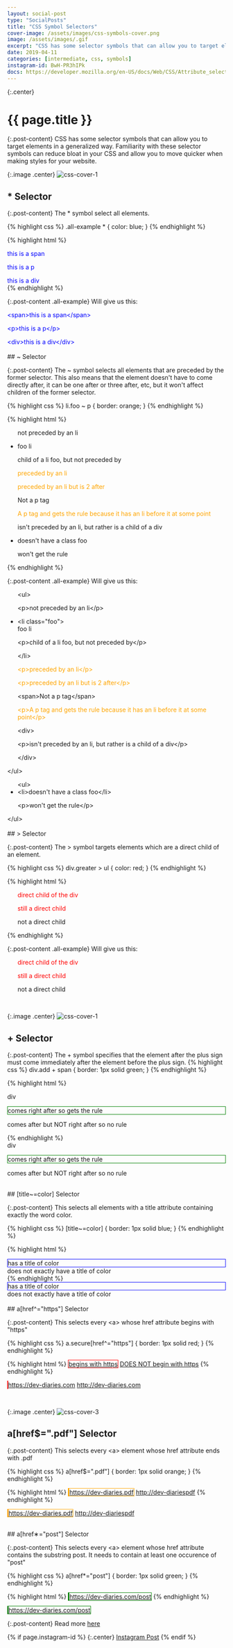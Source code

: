 ```yaml
---
layout: social-post
type: "SocialPosts"
title: "CSS Symbol Selectors"
cover-image: /assets/images/css-symbols-cover.png
image: /assets/images/.gif
excerpt: "CSS has some selector symbols that can allow you to target elements in a generalized way."
date: 2019-04-11
categories: [intermediate, css, symbols]
instagram-id: BwH-PR3hIPk
docs: https://developer.mozilla.org/en-US/docs/Web/CSS/Attribute_selectors
---
```

{:.center}
# {{ page.title }}

{:.post-content}
CSS has some selector symbols that can allow you to target elements in a generalized way.
Familiarity with these selector symbols can reduce bloat in your CSS and allow 
you to move quicker when making styles for your website. 

{:.image .center}
![css-cover-1](/assets/images/css-symbols-cover.png)

## * Selector

{:.post-content}
The * symbol select all elements.

{% highlight css %}
.all-example * {
    color: blue;
}
{% endhighlight %}

{% highlight html %}
<div class="all-example">
    <span>this is a span</span>
    <p>this is a p</p>
    <div>this is a div</div>
</div>
{% endhighlight %}

{:.post-content .all-example}
Will give us this:

<style>
.all-example * {
    color: blue;
}
</style>
<div class="all-example">
    <span>&lt;span&gt;this is a span&lt;/span&gt;</span>
    <p>&lt;p&gt;this is a p&lt;/p&gt;</p>
    <div>&lt;div&gt;this is a div&lt;/div&gt;</div>
</div>

<br>
## ~ Selector

{:.post-content}
The ~ symbol selects all elements that are preceded by the former selector. This also means
that the element doesn't have to come directly after, it can be one after or three after, etc, 
but it won't affect children of the former selector.

{% highlight css %}
li.foo ~ p {
    border: orange;
}
{% endhighlight %}

{% highlight html %}
<ul>
    <p>not preceded by an li</p>
    <li class="foo">
        foo li
        <p>child of a li foo, but not preceded by</p>
    </li>
    <p>preceded by an li</p>
    <p>preceded by an li but is 2 after</p>
    <span>Not a p tag</span>
    <p>A p tag and gets the rule because it has an li before it at some point</p>
    <div>
        <p>isn't preceded by an li, but rather is a child of a div</p>
    </div>
</ul>
<ul>
    <li>doesn't have a class foo</li>
    <p>won't get the rule</p>
</ul>
{% endhighlight %}

{:.post-content .all-example}
Will give us this:

<style>
li.foo ~ p {
    color: orange;
}
</style>
<div class="no-style">
<ul>&lt;ul&gt;
    <p>&lt;p&gt;not preceded by an li&lt;/p&gt;</p>
    <li class="foo">&lt;li class="foo"&gt;<br>
        foo li
        <p>&lt;p&gt;child of a li foo, but not preceded by&lt;/p&gt;</p>
    </li>&lt;/li&gt;
    <p>&lt;p&gt;preceded by an li&lt;/p&gt;</p>
    <p>&lt;p&gt;preceded by an li but is 2 after&lt;/p&gt;</p>
    <span>&lt;span&gt;Not a p tag&lt;/span&gt;</span>
    <p>&lt;p&gt;A p tag and gets the rule because it has an li before it at some point&lt;/p&gt;</p>
    <div>&lt;div&gt;
        <p>&lt;p&gt;isn't preceded by an li, but rather is a child of a div&lt;/p&gt;</p>
    </div>&lt;/div&gt;
</ul>&lt;/ul&gt;

<ul>&lt;ul&gt;
    <li>&lt;li&gt;doesn't have a class foo&lt;/li&gt;</li>
    <p>&lt;p&gt;won't get the rule&lt;/p&gt;</p>
</ul>&lt;/ul&gt;
</div>

<br>
## > Selector

{:.post-content}
The > symbol targets elements which are a direct child of an element.

{% highlight css %}
div.greater > ul {
    color: red;
}
{% endhighlight %}

{% highlight html %}
<div class="greater">
    <ul>direct child of the div</ul>
    <ul>still a direct child</ul>
</div>
<ul>not a direct child</ul>
{% endhighlight %}

{:.post-content .all-example}
Will give us this:

<style>
div.greater > ul {
    color: red;
}
</style>
<div class="greater">
    <ul>direct child of the div</ul>
    <ul>still a direct child</ul>
</div>
<ul>not a direct child</ul>

<br>

{:.image .center}
![css-cover-1](/assets/images/css-symbols-cover-2.png)

## + Selector

{:.post-content}
The + symbol specifies that the element after the plus sign must come immediately after the element before the plus sign.
{% highlight css %}
div.add + span {
    border: 1px solid green;
}
{% endhighlight %}

{% highlight html %}
<div class="add">div</div>
<p>comes right after so gets the rule</p>
<p>comes after but NOT right after so no rule</p>
{% endhighlight %}

<style>
div.add + p {
    border: 1px solid green;
}
</style>
<div class="add">div</div>
<p>comes right after so gets the rule</p>
<p>comes after but NOT right after so no rule</p>

<br>
## [title~=color] Selector

{:.post-content}
This selects all elements with a title attribute containing exactly the word color.

{% highlight css %}
[title~=color] {
    border: 1px solid blue;
}
{% endhighlight %}

{% highlight html %}
<div title="color">has a title of color</div>
<div title="some-color">does not exactly have a title of color</div>
{% endhighlight %}
<style>
[title~=color] {
    border: 1px solid blue;
}
</style>
<div title="color">has a title of color</div>
<div title="some-color">does not exactly have a title of color</div>

<br>
## a[href^="https"] Selector

{:.post-content}
This selects every &lt;a&gt; whose href attribute begins with "https"

{% highlight css %}
a.secure[href^="https"] {
    border: 1px solid red;
}
{% endhighlight %}

{% highlight html %}
<a class="secure" href="https://dev-diaries.com" target="_blank">begins with https</a>
<a class="secure" href="http://dev-diaries.com" target="_blank">DOES NOT begin with https</a>
{% endhighlight %}
<style>
a.secure[href^="https"] {
    border: 1px solid red;
}
</style>
<a class="secure" href="https://dev-diaries.com" target="_blank">https://dev-diaries.com</a>
<a class="secure" href="http://dev-diaries.com" target="_blank">http://dev-diaries.com</a>

<br>

{:.image .center}
![css-cover-3](/assets/images/css-cymbols-cover-3.png)

## a[href$=".pdf"] Selector

{:.post-content}
This selects every &lt;a&gt; element whose href attribute ends with .pdf

{% highlight css %}
a[href$=".pdf"] {
    border: 1px solid orange;
}
{% endhighlight %}

{% highlight html %}
<a href="https://dev-diaries.pdf" target="_blank">https://dev-diaries.pdf</a>
<a href="http://dev-diariespdf" target="_blank">http://dev-diariespdf</a>
{% endhighlight %}
<style>
a[href$=".pdf"] {
    border: 1px solid orange;
}
</style>
<a href="https://dev-diaries.pdf" target="_blank">https://dev-diaries.pdf</a>
<a href="http://dev-diariespdf" target="_blank">http://dev-diariespdf</a>

<br>
## a[href&lowast;="post"] Selector

{:.post-content}
This selects every &lt;a&gt; element whose href attribute contains the 
substring post. It needs to contain at least one occurence of "post"

{% highlight css %}
a[href*="post"] {
    border: 1px solid green;
}
{% endhighlight %}

{% highlight html %}
<a href="https://dev-diaries.com/post" target="_blank">https://dev-diaries.com/post</a>
{% endhighlight %}
<style>
a[href*="post"] {
    border: 1px solid green;
}
</style>
<a href="https://dev-diaries.com/post" target="_blank">https://dev-diaries.com/post</a>


{:.post-content}
Read more <a href="{{page.docs}}" target="_blank">here</a>

{% if page.instagram-id %}
{:.center}
<a class="insta-link" href="https://www.instagram.com/p/{{page.instagram-id}}" target="_blank">Instagram Post</a>
{% endif %}
